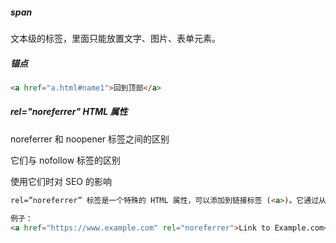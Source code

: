 ##### span

文本级的标签，里面只能放置文字、图片、表单元素。

##### 锚点

```html
<a href="a.html#name1">回到顶部</a>
```

##### rel="noreferrer" HTML 属性

noreferrer 和 noopener 标签之间的区别

它们与 nofollow 标签的区别

使用它们时对 SEO 的影响

```html
rel=”noreferrer” 标签是一个特殊的 HTML 属性，可以添加到链接标签 (<a>)。它通过从 HTTP 标头中删除引荐信息来防止将引荐来源信息传递到目标网站。

例子：
<a href="https://www.example.com" rel="noreferrer">Link to Example.com</a>
```

